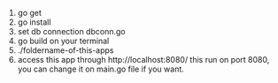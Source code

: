 1. go get
2. go install
3. set db connection dbconn.go
4. go build on your terminal
5. ./foldername-of-this-apps
6. access this app through http://localhost:8080/ this run on port 8080, you can change it on main.go file if you want.
